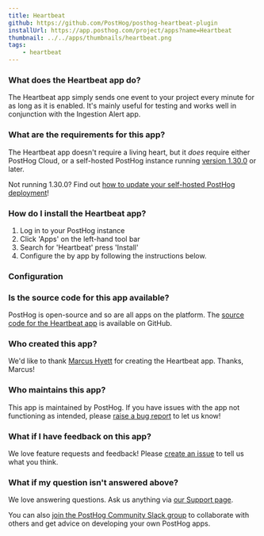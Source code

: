 ```yaml
---
title: Heartbeat
github: https://github.com/PostHog/posthog-heartbeat-plugin
installUrl: https://app.posthog.com/project/apps?name=Heartbeat
thumbnail: ../../apps/thumbnails/heartbeat.png
tags:
    - heartbeat
---
```


### What does the Heartbeat app do?

The Heartbeat app simply sends one event to your project every minute for as long as it is enabled. It's mainly useful for testing and works well in conjunction with the Ingestion Alert app.

### What are the requirements for this app?

The Heartbeat app doesn't require a living heart, but it _does_ require either PostHog Cloud, or a self-hosted PostHog instance running [version 1.30.0](https://posthog.com/blog/the-posthog-array-1-30-0) or later.

Not running 1.30.0? Find out [how to update your self-hosted PostHog deployment](https://posthog.com/docs/runbook/upgrading-posthog)!

### How do I install the Heartbeat app?

1. Log in to your PostHog instance
2. Click 'Apps' on the left-hand tool bar
3. Search for 'Heartbeat' press 'Install'
4. Configure the by app by following the instructions below.

### Configuration

<AppParameters />

### Is the source code for this app available?

PostHog is open-source and so are all apps on the platform. The [source code for the Heartbeat app](https://github.com/PostHog/posthog-heartbeat-plugin) is available on GitHub.

### Who created this app?

We'd like to thank [Marcus Hyett](https://github.com/marcushyett-ph) for creating the Heartbeat app. Thanks, Marcus!

### Who maintains this app?

This app is maintained by PostHog. If you have issues with the app not functioning as intended, please [raise a bug report](https://github.com/PostHog/posthog/issues/new?assignees=&labels=bug&template=bug_report.md) to let us know!

### What if I have feedback on this app?

We love feature requests and feedback! Please [create an issue](https://github.com/PostHog/posthog/issues/new?assignees=&labels=enhancement%2C+feature&template=feature_request.md) to tell us what you think.

### What if my question isn't answered above?

We love answering questions. Ask us anything via [our Support page](/questions).

You can also [join the PostHog Community Slack group](/slack) to collaborate with others and get advice on developing your own PostHog apps.
